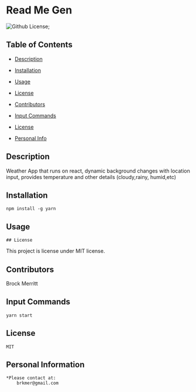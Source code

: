 # Read Me Gen

![Github License](https://shields.io/badge/license-undefined-blue.svg);





## Table of Contents
* [Description](#Description) 

* [Installation](#Installation) 

 * [Usage](#Usage) 
    
* [License](#license) 


* [Contributors](#Contributors)  

* [Input Commands](#Test)

* [License](#License)

* [Personal Info](#Github)


## Description 
Weather App that runs on react, dynamic background changes with location input, provides temperature and other details (cloudy,rainy, humid,etc)


## Installation 
    npm install -g yarn

## Usage 

    ## License
This project is license under MIT license.


## Contributors 
Brock Merritt


## Input Commands 
    yarn start
## License
    MIT

## Personal Information
    *Please contact at:
        brkmer@gmail.com   
        
        
